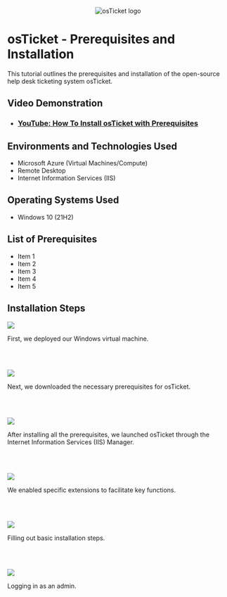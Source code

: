 <p align="center">
<img src="https://i.imgur.com/Clzj7Xs.png" alt="osTicket logo"/>
</p>

<h1>osTicket - Prerequisites and Installation</h1>
This tutorial outlines the prerequisites and installation of the open-source help desk ticketing system osTicket.<br />


<h2>Video Demonstration</h2>

- ### [YouTube: How To Install osTicket with Prerequisites](https://www.youtube.com)

<h2>Environments and Technologies Used</h2>

- Microsoft Azure (Virtual Machines/Compute)
- Remote Desktop
- Internet Information Services (IIS)

<h2>Operating Systems Used </h2>

- Windows 10</b> (21H2)

<h2>List of Prerequisites</h2>

- Item 1
- Item 2
- Item 3
- Item 4
- Item 5

<h2>Installation Steps</h2>

<p>
<img src="https://scontent-lga3-2.xx.fbcdn.net/v/t1.15752-9/462554576_2849246758573287_3383910012200417354_n.jpg?_nc_cat=105&ccb=1-7&_nc_sid=9f807c&_nc_ohc=wckJkDqUHcAQ7kNvgFSJ4Wj&_nc_zt=23&_nc_ht=scontent-lga3-2.xx&_nc_gid=A4pzuVGmWgU4tlgN-ld08hZ&oh=03_Q7cD1QH-Mab9HYH2-wvGlYUdJKzXSiegPVj3a4hB5Oam55SI_Q&oe=6739EB65"/>
</p>
<p>
First, we deployed our Windows virtual machine.
</p>
<br />
<br />

<p>
<img src="https://scontent-lga3-2.xx.fbcdn.net/v/t1.15752-9/462547977_3837102143224045_4044274293581054929_n.jpg?_nc_cat=109&ccb=1-7&_nc_sid=9f807c&_nc_ohc=pLl97oPm_bwQ7kNvgEyqceH&_nc_zt=23&_nc_ht=scontent-lga3-2.xx&_nc_gid=AY2yvifopNUMv8UlENDHxJm&oh=03_Q7cD1QGtgSnCfXKzjcjY9o6xN8n8zZP4lRoo_1Q4z2Q5Xln0Fg&oe=6739CF45"/>
</p>
<p> Next, we downloaded the necessary prerequisites for osTicket.
</p>
<br />
<br />

<p>
<img src="https://scontent-lga3-2.xx.fbcdn.net/v/t1.15752-9/462576748_8779576668772576_448718027474145368_n.jpg?_nc_cat=105&ccb=1-7&_nc_sid=9f807c&_nc_ohc=omw_-Xh1TgIQ7kNvgExWf_H&_nc_zt=23&_nc_ht=scontent-lga3-2.xx&_nc_gid=A4fEbDmlXm_gIIYq1SgzVGi&oh=03_Q7cD1QHPZmbzzxN5N3a468iyTCOXI93SuUZMzDv6Xx33rgAarQ&oe=6739C119"/>
</p>
<p>
After installing all the prerequisites, we launched osTicket through the Internet Information Services (IIS) Manager.
</p>
<br />
<br />

<p>
<img src="https://scontent-lga3-2.xx.fbcdn.net/v/t1.15752-9/462582168_1236428111011862_1594518713459543303_n.jpg?_nc_cat=105&ccb=1-7&_nc_sid=9f807c&_nc_ohc=NonkX1Ekmn4Q7kNvgGElehM&_nc_zt=23&_nc_ht=scontent-lga3-2.xx&_nc_gid=A8wjt86i1ropF8hz4R3bmnf&oh=03_Q7cD1QHqqRDWY1YjpBGR6TtDCUWKyFZr9j8Ip0t4MOOgtpxQhg&oe=6739EEDA"/>
</p>
<p>
We enabled specific extensions to facilitate key functions.
</p>
<br />
<br/>

<p>
<img src="https://scontent-lga3-1.xx.fbcdn.net/v/t1.15752-9/462550858_1063608118474463_1426451782000312587_n.jpg?_nc_cat=103&ccb=1-7&_nc_sid=9f807c&_nc_ohc=SiMM2-SFaxkQ7kNvgEE9pl3&_nc_zt=23&_nc_ht=scontent-lga3-1.xx&_nc_gid=AGcQtyPXuYgnqwhbfag8RPF&oh=03_Q7cD1QGpahtCb4hdHMzPvGHrFHMQ5elW85LM2FTWOoAkCfw3Eg&oe=6739E9F0"/>
</p>
<p>
Filling out basic installation steps.
</p>
<br />
<br />

<p>
<img src="https://scontent-lga3-2.xx.fbcdn.net/v/t1.15752-9/462549257_1968018593665182_8247613250511468677_n.jpg?_nc_cat=107&ccb=1-7&_nc_sid=9f807c&_nc_ohc=5QL30z0Ex0EQ7kNvgEnybsi&_nc_zt=23&_nc_ht=scontent-lga3-2.xx&_nc_gid=A4kcCcA-D3y17cNsIGyDU4o&oh=03_Q7cD1QGJRNt9dEQyWvGRtLsbCZrsXQf50tei7odeVr5Qf74TVQ&oe=6739E3F7"/>
</p>
<p>
Logging in as an admin.
</p>
<br />

